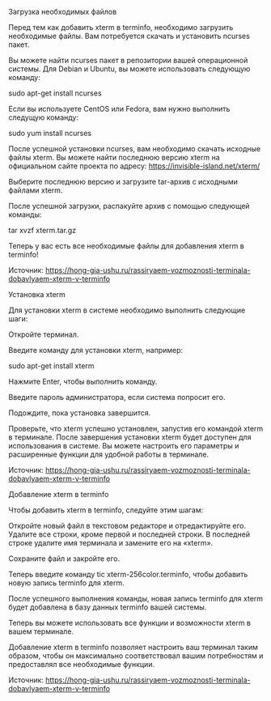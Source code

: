 Загрузка необходимых файлов

Перед тем как добавить xterm в terminfo, необходимо загрузить необходимые файлы. Вам потребуется скачать и установить ncurses пакет.

Вы можете найти ncurses пакет в репозитории вашей операционной системы. Для Debian и Ubuntu, вы можете использовать следующую команду:

sudo apt-get install ncurses

Если вы используете CentOS или Fedora, вам нужно выполнить следущую команду:

sudo yum install ncurses

После успешной установки ncurses, вам необходимо скачать исходные файлы xterm. Вы можете найти последнюю версию xterm на официальном сайте проекта по адресу: https://invisible-island.net/xterm/

Выберите последнюю версию и загрузите tar-архив с исходными файлами xterm.

После успешной загрузки, распакуйте архив с помощью следующей команды:

tar xvzf xterm.tar.gz

Теперь у вас есть все необходимые файлы для добавления xterm в terminfo!

Источник: https://hong-gia-ushu.ru/rassiryaem-vozmoznosti-terminala-dobavlyaem-xterm-v-terminfo

Установка xterm

Для установки xterm в системе необходимо выполнить следующие шаги:

Откройте терминал.

Введите команду для установки xterm, например:

sudo apt-get install xterm

Нажмите Enter, чтобы выполнить команду.

Введите пароль администратора, если система попросит его.

Подождите, пока установка завершится.

Проверьте, что xterm успешно установлен, запустив его командой xterm в терминале.
После завершения установки xterm будет доступен для использования в системе. Вы можете настроить его параметры и расширенные функции для удобной работы в терминале.

Источник: https://hong-gia-ushu.ru/rassiryaem-vozmoznosti-terminala-dobavlyaem-xterm-v-terminfo

Добавление xterm в terminfo

Чтобы добавить xterm в terminfo, следуйте этим шагам:

Откройте новый файл в текстовом редакторе и отредактируйте его. Удалите все строки, кроме первой и последней строки. В последней строке удалите имя терминала и замените его на «xterm».

Сохраните файл и закройте его.

Теперь введите команду tic xterm-256color.terminfo, чтобы добавить новую запись terminfo для xterm.

После успешного выполнения команды, новая запись terminfo для xterm будет добавлена в базу данных terminfo вашей системы.

Теперь вы можете использовать все функции и возможности xterm в вашем терминале.

Добавление xterm в terminfo позволяет настроить ваш терминал таким образом, чтобы он максимально соответствовал вашим потребностям и предоставлял все необходимые функции.

Источник: https://hong-gia-ushu.ru/rassiryaem-vozmoznosti-terminala-dobavlyaem-xterm-v-terminfo